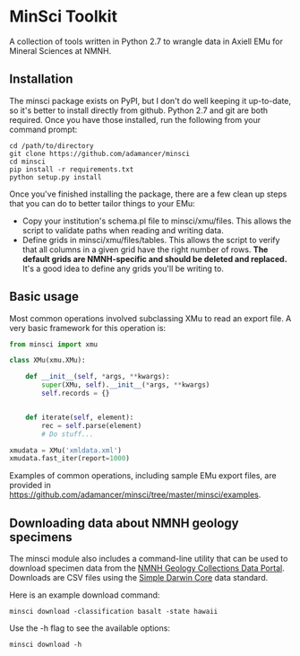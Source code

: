 MinSci Toolkit
==============

A collection of tools written in Python 2.7 to wrangle data in Axiell EMu for
Mineral Sciences at NMNH.


Installation
------------

The minsci package exists on PyPI, but I don't do well keeping it up-to-date,
so it's better to install directly from github. Python 2.7 and git are both
required. Once you have those installed, run the following from your command
prompt:

```
cd /path/to/directory
git clone https://github.com/adamancer/minsci
cd minsci
pip install -r requirements.txt
python setup.py install
```

Once you've finished installing the package, there are a few clean up steps
that you can do to better tailor things to your EMu:

+ Copy your institution's schema.pl file to minsci/xmu/files. This allows the
  script to validate paths when reading and writing data.
+ Define grids in minsci/xmu/files/tables. This allows the script to verify
  that all columns in a given grid have the right number of rows. **The default
  grids are NMNH-specific and should be deleted and replaced.** It's a good
  idea to define any grids you'll be writing to.


Basic usage
-----------

Most common operations involved subclassing XMu to read an export file. A
very basic framework for this operation is:

```python
from minsci import xmu

class XMu(xmu.XMu):

    def __init__(self, *args, **kwargs):
        super(XMu, self).__init__(*args, **kwargs)
        self.records = {}


    def iterate(self, element):
        rec = self.parse(element)
        # Do stuff...

xmudata = XMu('xmldata.xml')
xmudata.fast_iter(report=1000)
```

Examples of common operations, including sample EMu export files, are provided
in https://github.com/adamancer/minsci/tree/master/minsci/examples.


Downloading data about NMNH geology specimens
---------------------------------------------

The minsci module also includes a command-line utility that can be used to
download specimen data from the [NMNH Geology Collections Data Portal].
Downloads are CSV files using the [Simple Darwin Core] data standard.

Here is an example download command:

`minsci download -classification basalt -state hawaii`

Use the -h flag to see the available options:

`minsci download -h`


[NMNH Geology Collections Data Portal]: https://geogallery.si.edu/portal
[Simple Darwin Core]: http://rs.tdwg.org/dwc/terms/simple/
